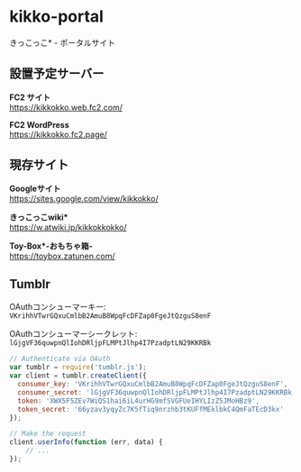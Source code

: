# kikko-portal

きっこっこ* - ポータルサイト


## 設置予定サーバー

**FC2 サイト**  
https://kikkokko.web.fc2.com/

**FC2 WordPress**  
https://kikkokko.fc2.page/



## 現存サイト
**Googleサイト**  
https://sites.google.com/view/kikkokko/

**きっこっこwiki\***  
https://w.atwiki.jp/kikkokkokko/

**Toy-Box\*-おもちゃ箱-**  
https://toybox.zatunen.com/

## Tumblr

OAuthコンシューマーキー:  
`VKrihhVTwrGQxuCmlbB2AmuB8WpqFcDFZap0FgeJtQzguS8enF`  

OAuthコンシューマーシークレット:  
`lGjgVF36quwpnQlIohDRljpFLMPtJlhp4I7PzadptLN29KKRBk`  

```js
// Authenticate via OAuth
var tumblr = require('tumblr.js');
var client = tumblr.createClient({
  consumer_key: 'VKrihhVTwrGQxuCmlbB2AmuB8WpqFcDFZap0FgeJtQzguS8enF',
  consumer_secret: 'lGjgVF36quwpnQlIohDRljpFLMPtJlhp4I7PzadptLN29KKRBk',
  token: 'XWX5F5ZEv7WiQS1hai6iL4urHG9mfSVGFUeIHYLIzZ5JMoHBz9',
  token_secret: '66yzav3yqyZc7K5fTiq9nrzhb3tKUFfMEklbkC4QmFaTEcD3kx'
});

// Make the request
client.userInfo(function (err, data) {
    // ...
});
```